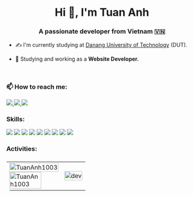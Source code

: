 <h1 align="center">Hi 👋, I'm Tuan Anh</h1>
<p align="center">
  <h3 align="center">A passionate developer from Vietnam 🇻🇳 </h3>
</p>


- ✍ I'm currently studying at [Danang University of Technology](https://dut.udn.vn/) (DUT).

- 🌱 Studying and working as a **Website Developer.**

<br />

### 📫 How to reach me:

<p>
  <a href="https://www.facebook.com/buituananh.bta.99" alt="Facebook">
    <img src="https://img.icons8.com/fluent/35/000000/facebook-new.png" target="_blank" />
  </a> 
  <a href="https://github.com/TuanAnh1003" alt="Github">
    <img src="https://img.icons8.com/fluent/35/000000/github.png"/>
  </a> 
  <a href="mailto:anhaanh2003@gmail.com" alt="Email">
    <img src="https://img.icons8.com/color/35/null/gmail--v1.png"/>
  </a>
</p>

### Skills:
<p> 
  <img src="https://img.icons8.com/color/35/null/html-5--v1.png"/>
  <img src="https://img.icons8.com/color/35/null/css3.png"/>
  <img src="https://img.icons8.com/fluency/35/null/javascript.png"/>
  <img src="https://img.icons8.com/color/35/null/vue-js.png"/>
  <img src="https://img.icons8.com/color/35/null/nuxt-jc.png"/>
  <img src="https://img.icons8.com/fluency/30/null/c-sharp-logo.png"/>
  <img src="https://img.icons8.com/color/30/null/net-framework.png"/>
  <img src="https://img.icons8.com/color/35/000000/microsoft-sql-server.png"/>
  <img src="https://img.icons8.com/color/35/000000/git.png"/>
</p>

### Activities:

<table style="width:100%;border-radius:12px;display:flex;justify-content:space-between;flex-wrap:wrap;">
  <tr style="width:calc(65%);">
    <td>
      <img src="https://github-readme-stats.vercel.app/api/top-langs/?username=TuanAnh1003&bg_color=FFFFFF00&text_color=179fa3&layout=compact&hide=CSS&langs_count=10" alt="TuanAnh1003" width="100%"/>
  </div>
  <div style="width:calc(65%);">
      <img src="https://github-readme-stats.vercel.app/api?username=TuanAnh1003&show_icons=true&theme=radical&bg_color=FFFFFF00&text_color=179fa3&show_icons=true&count_private=true&include_all_commits=true" alt="TuanAnh1003" width="100%">
    </td>
    <td style="width:calc(50% - 12px);">
      <p align="center"> 
        <img src="https://cdn.dribbble.com/users/1059583/screenshots/4171367/coding-freak.gif" alt="dev" width="100%"/>
      </p>
    </td>
  </tr>
</table>


